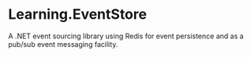 # Learning.EventStore #

A .NET event sourcing library using Redis for event persistence and as a pub/sub event messaging facility.
